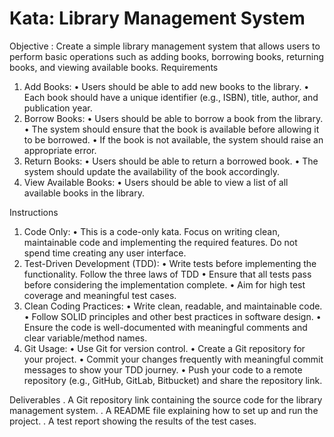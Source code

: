 # Kata: Library Management System

Objective : 
Create a simple library management system that allows users to perform basic operations
such as adding books, borrowing books, returning books, and viewing available books.
Requirements
 1. Add Books:
• Users should be able to add new books to the library.
• Each book should have a unique identifier (e.g., ISBN), title, author, and
publication year.
 2. Borrow Books:
• Users should be able to borrow a book from the library.
• The system should ensure that the book is available before allowing it to be
borrowed.
• If the book is not available, the system should raise an appropriate error.
 3. Return Books:
• Users should be able to return a borrowed book.
• The system should update the availability of the book accordingly.
 4. View Available Books:
• Users should be able to view a list of all available books in the library.

Instructions

 1. Code Only:
• This is a code-only kata. Focus on writing clean, maintainable code and
implementing the required features. Do not spend time creating any user
interface.
 2. Test-Driven Development (TDD):
• Write tests before implementing the functionality. Follow the three laws of TDD
• Ensure that all tests pass before considering the implementation complete.
• Aim for high test coverage and meaningful test cases.
 3. Clean Coding Practices:
• Write clean, readable, and maintainable code.
• Follow SOLID principles and other best practices in software design.
• Ensure the code is well-documented with meaningful comments and clear
variable/method names.
 4. Git Usage:
• Use Git for version control.
• Create a Git repository for your project.
• Commit your changes frequently with meaningful commit messages to show
your TDD journey.
• Push your code to a remote repository (e.g., GitHub, GitLab, Bitbucket) and
share the repository link.

Deliverables
. A Git repository link containing the source code for the library management system.
. A README file explaining how to set up and run the project.
. A test report showing the results of the test cases.
